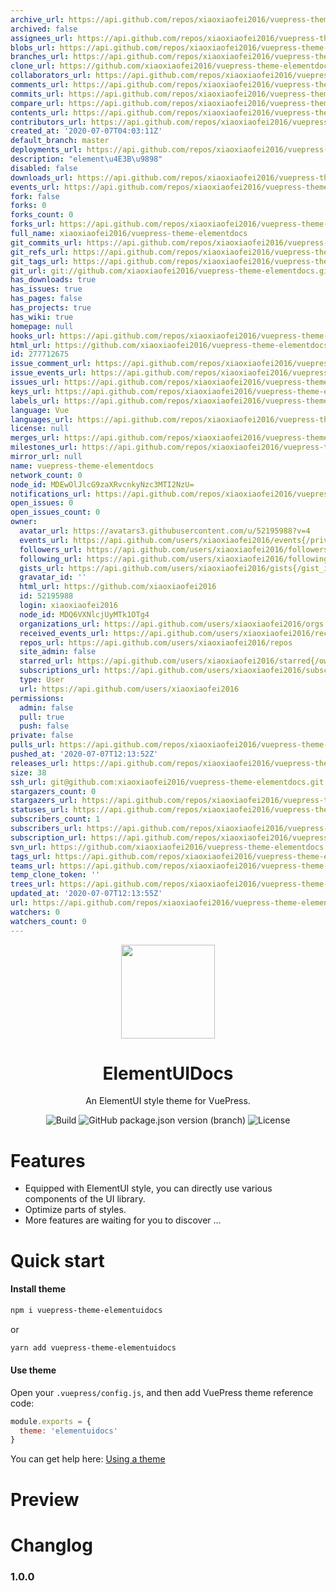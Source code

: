 ```yaml
---
archive_url: https://api.github.com/repos/xiaoxiaofei2016/vuepress-theme-elementdocs/{archive_format}{/ref}
archived: false
assignees_url: https://api.github.com/repos/xiaoxiaofei2016/vuepress-theme-elementdocs/assignees{/user}
blobs_url: https://api.github.com/repos/xiaoxiaofei2016/vuepress-theme-elementdocs/git/blobs{/sha}
branches_url: https://api.github.com/repos/xiaoxiaofei2016/vuepress-theme-elementdocs/branches{/branch}
clone_url: https://github.com/xiaoxiaofei2016/vuepress-theme-elementdocs.git
collaborators_url: https://api.github.com/repos/xiaoxiaofei2016/vuepress-theme-elementdocs/collaborators{/collaborator}
comments_url: https://api.github.com/repos/xiaoxiaofei2016/vuepress-theme-elementdocs/comments{/number}
commits_url: https://api.github.com/repos/xiaoxiaofei2016/vuepress-theme-elementdocs/commits{/sha}
compare_url: https://api.github.com/repos/xiaoxiaofei2016/vuepress-theme-elementdocs/compare/{base}...{head}
contents_url: https://api.github.com/repos/xiaoxiaofei2016/vuepress-theme-elementdocs/contents/{+path}
contributors_url: https://api.github.com/repos/xiaoxiaofei2016/vuepress-theme-elementdocs/contributors
created_at: '2020-07-07T04:03:11Z'
default_branch: master
deployments_url: https://api.github.com/repos/xiaoxiaofei2016/vuepress-theme-elementdocs/deployments
description: "element\u4E3B\u9898"
disabled: false
downloads_url: https://api.github.com/repos/xiaoxiaofei2016/vuepress-theme-elementdocs/downloads
events_url: https://api.github.com/repos/xiaoxiaofei2016/vuepress-theme-elementdocs/events
fork: false
forks: 0
forks_count: 0
forks_url: https://api.github.com/repos/xiaoxiaofei2016/vuepress-theme-elementdocs/forks
full_name: xiaoxiaofei2016/vuepress-theme-elementdocs
git_commits_url: https://api.github.com/repos/xiaoxiaofei2016/vuepress-theme-elementdocs/git/commits{/sha}
git_refs_url: https://api.github.com/repos/xiaoxiaofei2016/vuepress-theme-elementdocs/git/refs{/sha}
git_tags_url: https://api.github.com/repos/xiaoxiaofei2016/vuepress-theme-elementdocs/git/tags{/sha}
git_url: git://github.com/xiaoxiaofei2016/vuepress-theme-elementdocs.git
has_downloads: true
has_issues: true
has_pages: false
has_projects: true
has_wiki: true
homepage: null
hooks_url: https://api.github.com/repos/xiaoxiaofei2016/vuepress-theme-elementdocs/hooks
html_url: https://github.com/xiaoxiaofei2016/vuepress-theme-elementdocs
id: 277712675
issue_comment_url: https://api.github.com/repos/xiaoxiaofei2016/vuepress-theme-elementdocs/issues/comments{/number}
issue_events_url: https://api.github.com/repos/xiaoxiaofei2016/vuepress-theme-elementdocs/issues/events{/number}
issues_url: https://api.github.com/repos/xiaoxiaofei2016/vuepress-theme-elementdocs/issues{/number}
keys_url: https://api.github.com/repos/xiaoxiaofei2016/vuepress-theme-elementdocs/keys{/key_id}
labels_url: https://api.github.com/repos/xiaoxiaofei2016/vuepress-theme-elementdocs/labels{/name}
language: Vue
languages_url: https://api.github.com/repos/xiaoxiaofei2016/vuepress-theme-elementdocs/languages
license: null
merges_url: https://api.github.com/repos/xiaoxiaofei2016/vuepress-theme-elementdocs/merges
milestones_url: https://api.github.com/repos/xiaoxiaofei2016/vuepress-theme-elementdocs/milestones{/number}
mirror_url: null
name: vuepress-theme-elementdocs
network_count: 0
node_id: MDEwOlJlcG9zaXRvcnkyNzc3MTI2NzU=
notifications_url: https://api.github.com/repos/xiaoxiaofei2016/vuepress-theme-elementdocs/notifications{?since,all,participating}
open_issues: 0
open_issues_count: 0
owner:
  avatar_url: https://avatars3.githubusercontent.com/u/52195988?v=4
  events_url: https://api.github.com/users/xiaoxiaofei2016/events{/privacy}
  followers_url: https://api.github.com/users/xiaoxiaofei2016/followers
  following_url: https://api.github.com/users/xiaoxiaofei2016/following{/other_user}
  gists_url: https://api.github.com/users/xiaoxiaofei2016/gists{/gist_id}
  gravatar_id: ''
  html_url: https://github.com/xiaoxiaofei2016
  id: 52195988
  login: xiaoxiaofei2016
  node_id: MDQ6VXNlcjUyMTk1OTg4
  organizations_url: https://api.github.com/users/xiaoxiaofei2016/orgs
  received_events_url: https://api.github.com/users/xiaoxiaofei2016/received_events
  repos_url: https://api.github.com/users/xiaoxiaofei2016/repos
  site_admin: false
  starred_url: https://api.github.com/users/xiaoxiaofei2016/starred{/owner}{/repo}
  subscriptions_url: https://api.github.com/users/xiaoxiaofei2016/subscriptions
  type: User
  url: https://api.github.com/users/xiaoxiaofei2016
permissions:
  admin: false
  pull: true
  push: false
private: false
pulls_url: https://api.github.com/repos/xiaoxiaofei2016/vuepress-theme-elementdocs/pulls{/number}
pushed_at: '2020-07-07T12:13:52Z'
releases_url: https://api.github.com/repos/xiaoxiaofei2016/vuepress-theme-elementdocs/releases{/id}
size: 38
ssh_url: git@github.com:xiaoxiaofei2016/vuepress-theme-elementdocs.git
stargazers_count: 0
stargazers_url: https://api.github.com/repos/xiaoxiaofei2016/vuepress-theme-elementdocs/stargazers
statuses_url: https://api.github.com/repos/xiaoxiaofei2016/vuepress-theme-elementdocs/statuses/{sha}
subscribers_count: 1
subscribers_url: https://api.github.com/repos/xiaoxiaofei2016/vuepress-theme-elementdocs/subscribers
subscription_url: https://api.github.com/repos/xiaoxiaofei2016/vuepress-theme-elementdocs/subscription
svn_url: https://github.com/xiaoxiaofei2016/vuepress-theme-elementdocs
tags_url: https://api.github.com/repos/xiaoxiaofei2016/vuepress-theme-elementdocs/tags
teams_url: https://api.github.com/repos/xiaoxiaofei2016/vuepress-theme-elementdocs/teams
temp_clone_token: ''
trees_url: https://api.github.com/repos/xiaoxiaofei2016/vuepress-theme-elementdocs/git/trees{/sha}
updated_at: '2020-07-07T12:13:55Z'
url: https://api.github.com/repos/xiaoxiaofei2016/vuepress-theme-elementdocs
watchers: 0
watchers_count: 0
---
```


<div align="center"><img src="https://s2.ax1x.com/2020/02/27/3aIcDK.png" height = "150" /></div>

<h1 align="center">ElementUIDocs</h1>

<div align="center">

An ElementUI style theme for VuePress.

</div>

<div align="center">

![Build](https://img.shields.io/badge/build-passing-brightgreen?style=flat-square) ![GitHub package.json version (branch)](https://img.shields.io/github/package-json/v/zpfz/vuepress-theme-antdocs?style=flat-square) ![License](https://img.shields.io/github/license/zpfz/vuepress-theme-antdocs?style=flat-square)

</div>

# Features
- Equipped with ElementUI style, you can directly use various components of the UI library.
- Optimize parts of styles.
- More features are waiting for you to discover ...

# Quick start

#### Install theme

```sh
npm i vuepress-theme-elementuidocs
```
or
```sh
yarn add vuepress-theme-elementuidocs
```

#### Use theme  

Open your `.vuepress/config.js`, and then add VuePress theme reference code:
```js
module.exports = {
  theme: 'elementuidocs'
}
```
You can get help here: [Using a theme](https://vuepress.vuejs.org/theme/using-a-theme.html#theme-shorthand)

# Preview

<!-- <p align="center"><img src="https://s2.ax1x.com/2020/02/28/3B3lOf.png"/></p> -->

# Changlog

### 1.0.0

